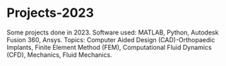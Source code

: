 # Projects-2023
Some projects done in 2023.
Software used: MATLAB, Python, Autodesk Fusion 360, Ansys.
Topics: Computer Aided Design (CAD)-Orthopaedic Implants, Finite Element Method (FEM), Computational Fluid Dynamics (CFD), Mechanics, Fluid Mechanics.
